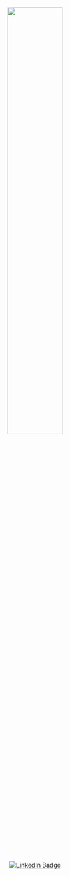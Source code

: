 <div id="header" align="center">
  <img src="https://media.giphy.com/media/9iv4ErObYQvrW/giphy.gif" width="50%"/>
</div>

<div id="badges" align="center">
  <a href="https://www.linkedin.com/in/brayan-rivera-cepeda-65a273139/" target="_blank">
    <img src="https://img.shields.io/badge/LinkedIn-blue?style=for-the-badge&logo=linkedin&logoColor=white" alt="LinkedIn Badge"/>
  </a><br>
  <img src="https://komarev.com/ghpvc/?username=BitanCepeda&style=flat-square&color=blue" alt=""/>
</div>



